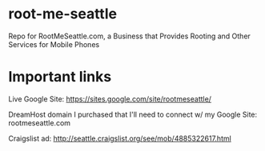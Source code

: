 # root-me-seattle
Repo for RootMeSeattle.com, a Business that Provides Rooting and Other Services for Mobile Phones

# Important links
Live Google Site:
https://sites.google.com/site/rootmeseattle/

DreamHost domain I purchased that I'll need to connect w/ my Google Site:
rootmeseattle.com

Craigslist ad:
http://seattle.craigslist.org/see/mob/4885322617.html